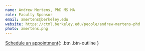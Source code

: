 ```yaml
---
name: Andrew Mertens, PhD MS MA
role: Faculty Sponsor
email: amertens@berkeley.edu
website: https://ctml.berkeley.edu/people/andrew-mertens-phd
photo: amertens.png
---
```


[Schedule an appointment](#){: .btn .btn-outline }
